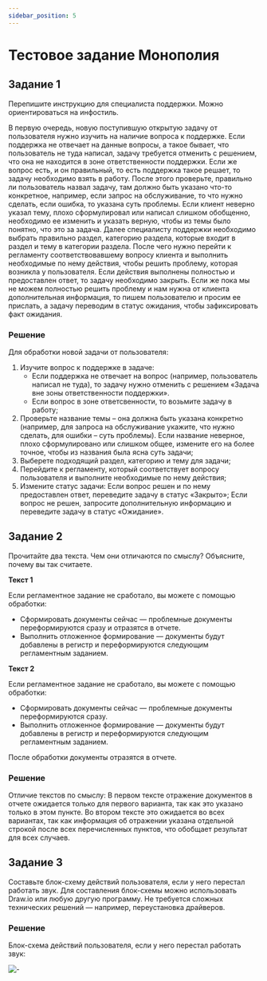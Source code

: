 ```yaml
---
sidebar_position: 5
---
```


# Тестовое задание Монополия
## Задание 1
Перепишите инструкцию для специалиста поддержки. Можно ориентироваться на инфостиль.

В первую очередь, новую поступившую открытую задачу от пользователя нужно изучить на наличие вопроса к поддержке. Если поддержка не отвечает на данные вопросы, а такое бывает, что пользователь не туда написал, задачу требуется отменить с решением, что она не находится в зоне ответственности поддержки. Если же вопрос есть, и он правильный, то есть поддержка такое решает, то задачу необходимо взять в работу. После этого проверьте, правильно ли пользователь назвал задачу, там должно быть указано что-то конкретное,  например, если запрос на обслуживание, то что нужно сделать, если ошибка, то указана суть проблемы. Если клиент неверно указал тему, плохо сформулировал или написал слишком обобщенно, необходимо ее изменить и указать верную, чтобы из темы было понятно, что это за задача. Далее специалисту поддержки необходимо выбрать правильно раздел, категорию раздела, которые входит в раздел и тему в категории раздела. После чего нужно перейти к регламенту соответствовавшему вопросу клиента и выполнить необходимые по нему действия, чтобы решить проблему, которая возникла у пользователя. Если действия выполнены полностью и предоставлен ответ, то задачу необходимо закрыть. Если же пока мы не можем полностью решить проблему и нам нужна от клиента дополнительная информация, то пишем пользователю и просим ее прислать, а задачу переводим в статус ожидания, чтобы зафиксировать факт ожидания.

### Решение
Для обработки новой задачи от пользователя:
1. Изучите вопрос к поддержке в задаче: 
    - Если поддержка не отвечает на вопрос (например, пользователь написал не туда), то задачу нужно отменить с решением «Задача вне зоны ответственности поддержки».
    - Если вопрос в зоне ответсвенности, то возьмите задачу в работу;
2. Проверьте название темы – она должна быть указана конкретно (например, для запроса на обслуживание укажите, что нужно сделать, для ошибки – суть проблемы). Если название неверное, плохо сформулировано или слишком общее, измените его на более точное, чтобы из названия была ясна суть задачи;
3. Выберете подходящий раздел, категорию и тему для задачи;
4. Перейдите к регламенту, который соответствует вопросу пользователя и выполните необходимые по нему действия;
5. Измените статус задачи:
Если вопрос решен и по нему предоставлен ответ, переведите задачу в статус «Закрыто»;
Если вопрос не решен, запросите дополнительную информацию и переведите задачу в статус «Ожидание».


## Задание 2
Прочитайте два текста. Чем они отличаются по смыслу? Объясните, почему вы так
считаете.

**Текст 1**

Если регламентное задание не сработало, вы можете с помощью обработки:
- Сформировать документы сейчас — проблемные документы переформируются сразу и отразятся в отчете.
- Выполнить отложенное формирование — документы будут добавлены в регистр и переформируются следующим регламентным заданием.

**Текст 2**

Если регламентное задание не сработало, вы можете с помощью обработки:
- Сформировать документы сейчас — проблемные документы переформируются сразу.
- Выполнить отложенное формирование — документы будут добавлены в регистр и переформируются следующим регламентным заданием.

После обработки документы отразятся в отчете.

### Решение 
Отличие текстов по смыслу:
В первом тексте отражение документов в отчете ожидается только для первого варианта, так как это указано только в этом пункте. Во втором тексте это ожидается во всех вариантах, так как информация об отражении указана отдельной строкой после всех перечисленных пунктов, что обобщает результат для всех случаев.


## Задание 3
Составьте блок-схему действий пользователя, если у него перестал работать звук. Для
составления блок-схемы можно использовать Draw.io или любую другую программу.
Не требуется сложных технических решений — например, переустановка драйверов.

### Решение 
Блок-схема действий пользователя, если у него перестал работать звук:

![-](https://i.postimg.cc/mr6G4K9c/image.png)